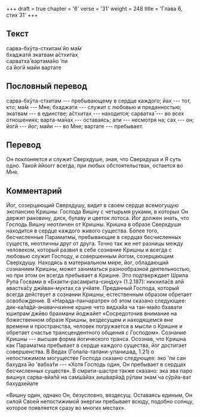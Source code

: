 +++
draft = true
chapter = '6'
verse = '31'
weight = 248
title = 'Глава 6, стих 31'
+++
## Текст

сарва-бхӯта-стхитам̇ йо ма̄м̇  
бхаджатй экатвам а̄стхитах̣  
сарватха̄ вартама̄но ’пи  
са йогӣ майи вартате

## Пословный перевод

сарва-бхӯта-стхитам --- пребывающему в сердце каждого; йах̣ --- тот, кто;
ма̄м --- Мне; бхаджати --- служит с любовью и преданностью; экатвам --- в
единстве; а̄стхитах̣ --- находится; сарватха̄ --- во всех отношениях;
варта-ма̄нах̣ --- оставаясь; апи --- несмотря на; сах̣ --- он; йогӣ ---
йог; майи --- во Мне; вартате --- пребывает.

## Перевод

Он поклоняется и служит Сверхдуше, зная, что Сверхдуша и Я суть одно.
Такой ййоогг всегда, при любых обстоятельствах, остается во Мне.

## Комментарий

Йог, созерцающий Сверхдушу, видит в своем сердце всемогущую экспансию
Кришны: Господа Вишну с четырьмя руками, в которых Он держит раковину,
диск, булаву и цветок лотоса. Йог должен знать, что Господь Вишну
неотличен от Кришны. Кришна в образе Сверхдуши находится в сердце
каждого живого существа. Более того, бесчисленные Параматмы, пребывающие
в сердцах бесчисленных существ, неотличны друг от друга. Точно так же
нет разницы между человеком, который развил в себе сознание Кришны и
всегда с любовью служит Господу, и совершенным йогом, созерцающим
Сверхдушу. Находясь в материальном мире, йог, обладающий сознанием
Кришны, может заниматься разнообразной деятельностью, но при этом он
всегда пребывает в Кришне. Это подтверждает Шрила Рупа Госвами в
«Бхакти-расамрита-синдху» (1.2.187): никхила̄св апй авастха̄су
джӣван-муктах̣ са учйате. Преданный Господа, который всегда действует в
сознании Кришны, естественным образом обретает освобождение. В
«Нарада-панчаратре» об этом сказано следующее: дик-ка̄ла̄дй-анаваччхинне
кр̣шн̣е чето видха̄йа ча тан-майо бхавати кшипрам̇ джӣво брахман̣и йоджайет
«Сосредоточив внимание на божественном образе Кришны, вездесущем и
находящемся вне времени и пространства, человек погружается в мысли о
Кришне и обретает счастье трансцендентного общения с Господом». Сознание
Кришны --- высшая форма йогического транса. Осознав, что Кришна как
Параматма пребывает в сердце каждого существа, йог достигает
совершенства. В Ведах (Гопала-тапани-упанишад, 1.21) о непостижимом
могуществе Господа сказано следующее: эко 'пи сан бахудха̄ йо 'вабха̄ти
--- «Хотя Господь один, Он пребывает в сердцах бесчисленных существ». В
смрити-шастре также сказано: эка эва паро вишн̣ух̣ сарва-вйа̄пӣ на сам̇ш́айах̣
аиш́варйа̄д рӯпам экам̇ ча сӯрйа-ват бахудхейате

«Вишну один, однако Он, безусловно, вездесущ. Оставаясь единым, Он силой
Своей непостижимой энергии пребывает всюду, подобно солнцу, которое
появляется сразу во многих местах».
